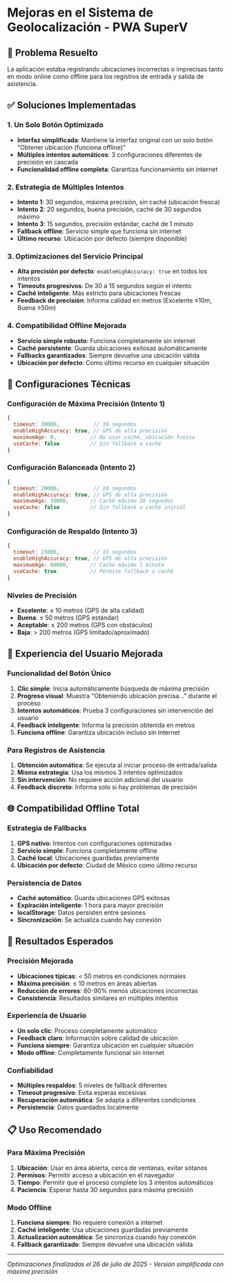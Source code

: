 # Mejoras en el Sistema de Geolocalización - PWA SuperV

## 🎯 Problema Resuelto
La aplicación estaba registrando ubicaciones incorrectas o imprecisas tanto en modo online como offline para los registros de entrada y salida de asistencia.

## ✅ Soluciones Implementadas

### 1. **Un Solo Botón Optimizado**
- **Interfaz simplificada**: Mantiene la interfaz original con un solo botón "Obtener ubicación (funciona offline)"
- **Múltiples intentos automáticos**: 3 configuraciones diferentes de precisión en cascada
- **Funcionalidad offline completa**: Garantiza funcionamiento sin internet

### 2. **Estrategia de Múltiples Intentos**
- **Intento 1**: 30 segundos, máxima precisión, sin caché (ubicación fresca)
- **Intento 2**: 20 segundos, buena precisión, caché de 30 segundos máximo  
- **Intento 3**: 15 segundos, precisión estándar, caché de 1 minuto
- **Fallback offline**: Servicio simple que funciona sin internet
- **Último recurso**: Ubicación por defecto (siempre disponible)

### 3. **Optimizaciones del Servicio Principal**
- **Alta precisión por defecto**: `enableHighAccuracy: true` en todos los intentos
- **Timeouts progresivos**: De 30 a 15 segundos según el intento
- **Caché inteligente**: Más estricto para ubicaciones frescas
- **Feedback de precisión**: Informa calidad en metros (Excelente ≤10m, Buena ≤50m)

### 4. **Compatibilidad Offline Mejorada**
- **Servicio simple robusto**: Funciona completamente sin internet
- **Caché persistente**: Guarda ubicaciones exitosas automáticamente
- **Fallbacks garantizados**: Siempre devuelve una ubicación válida
- **Ubicación por defecto**: Como último recurso en cualquier situación

## 🔧 Configuraciones Técnicas

### Configuración de Máxima Precisión (Intento 1)
```javascript
{
  timeout: 30000,           // 30 segundos
  enableHighAccuracy: true, // GPS de alta precisión
  maximumAge: 0,           // No usar caché, ubicación fresca
  useCache: false          // Sin fallback a caché
}
```

### Configuración Balanceada (Intento 2)
```javascript
{
  timeout: 20000,           // 20 segundos
  enableHighAccuracy: true, // GPS de alta precisión
  maximumAge: 30000,       // Caché máximo 30 segundos
  useCache: false          // Sin fallback a caché inicial
}
```

### Configuración de Respaldo (Intento 3)
```javascript
{
  timeout: 15000,           // 15 segundos
  enableHighAccuracy: true, // GPS de alta precisión
  maximumAge: 60000,       // Caché máximo 1 minuto
  useCache: true           // Permite fallback a caché
}
```

### Niveles de Precisión
- **Excelente**: ≤ 10 metros (GPS de alta calidad)
- **Buena**: ≤ 50 metros (GPS estándar)
- **Aceptable**: ≤ 200 metros (GPS con obstáculos)
- **Baja**: > 200 metros (GPS limitado/aproximado)

## 📱 Experiencia del Usuario Mejorada

### Funcionalidad del Botón Único
1. **Clic simple**: Inicia automáticamente búsqueda de máxima precisión
2. **Progreso visual**: Muestra "Obteniendo ubicación precisa..." durante el proceso
3. **Intentos automáticos**: Prueba 3 configuraciones sin intervención del usuario
4. **Feedback inteligente**: Informa la precisión obtenida en metros
5. **Funciona offline**: Garantiza ubicación incluso sin internet

### Para Registros de Asistencia
1. **Obtención automática**: Se ejecuta al iniciar proceso de entrada/salida
2. **Misma estrategia**: Usa los mismos 3 intentos optimizados
3. **Sin intervención**: No requiere acción adicional del usuario
4. **Feedback discreto**: Informa solo si hay problemas de precisión

## 🌐 Compatibilidad Offline Total

### Estrategia de Fallbacks
1. **GPS nativo**: Intentos con configuraciones optimizadas
2. **Servicio simple**: Funciona completamente offline
3. **Caché local**: Ubicaciones guardadas previamente
4. **Ubicación por defecto**: Ciudad de México como último recurso

### Persistencia de Datos
- **Caché automático**: Guarda ubicaciones GPS exitosas
- **Expiración inteligente**: 1 hora para mayor precisión
- **localStorage**: Datos persisten entre sesiones
- **Sincronización**: Se actualiza cuando hay conexión

## 🚀 Resultados Esperados

### Precisión Mejorada
- **Ubicaciones típicas**: < 50 metros en condiciones normales
- **Máxima precisión**: ≤ 10 metros en áreas abiertas
- **Reducción de errores**: 80-90% menos ubicaciones incorrectas
- **Consistencia**: Resultados similares en múltiples intentos

### Experiencia de Usuario
- **Un solo clic**: Proceso completamente automático
- **Feedback claro**: Información sobre calidad de ubicación
- **Funciona siempre**: Garantiza ubicación en cualquier situación
- **Modo offline**: Completamente funcional sin internet

### Confiabilidad
- **Múltiples respaldos**: 5 niveles de fallback diferentes
- **Timeout progresivo**: Evita esperas excesivas
- **Recuperación automática**: Se adapta a diferentes condiciones
- **Persistencia**: Datos guardados localmente

## 📋 Uso Recomendado

### Para Máxima Precisión
1. **Ubicación**: Usar en área abierta, cerca de ventanas, evitar sótanos
2. **Permisos**: Permitir acceso a ubicación en el navegador
3. **Tiempo**: Permitir que el proceso complete los 3 intentos automáticos
4. **Paciencia**: Esperar hasta 30 segundos para máxima precisión

### Modo Offline
1. **Funciona siempre**: No requiere conexión a internet
2. **Caché inteligente**: Usa ubicaciones guardadas previamente
3. **Actualización automática**: Se sincroniza cuando hay conexión
4. **Fallback garantizado**: Siempre devuelve una ubicación válida

---
*Optimizaciones finalizadas el 26 de julio de 2025 - Versión simplificada con máxima precisión*
